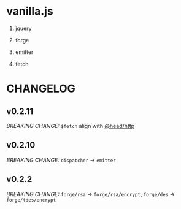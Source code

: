 vanilla.js
==

1. jquery

2. forge

3. emitter

4. fetch


CHANGELOG
==

v0.2.11
--

*BREAKING CHANGE:* `$fetch` align with [@head/http](https://github.com/head-js/http)

v0.2.10
--

*BREAKING CHANGE:* `dispatcher` -> `emitter`

v0.2.2
--

*BREAKING CHANGE:* `forge/rsa` -> `forge/rsa/encrypt`, `forge/des` -> `forge/tdes/encrypt`
